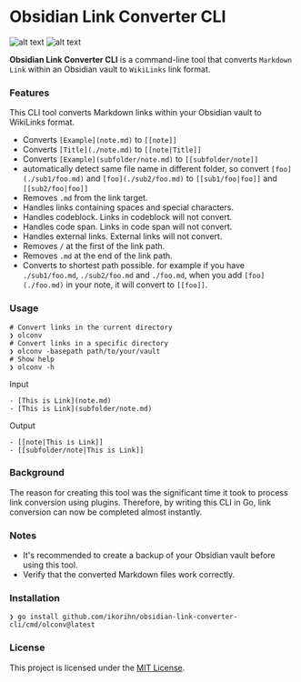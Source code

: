 # Obsidian Link Converter CLI

![alt text](https://img.shields.io/badge/cli-blue)
![alt text](https://img.shields.io/badge/Go-00ADD8?logo=go)

**Obsidian Link Converter CLI** is a command-line tool that converts `Markdown Link` within an Obsidian vault to `WikiLinks` link format.

### Features

This CLI tool converts Markdown links within your Obsidian vault to WikiLinks format.

- Converts `[Example](note.md)` to `[[note]]`
- Converts `[Title](./note.md)` to `[[note|Title]]`
- Converts `[Example](subfolder/note.md)` to `[[subfolder/note]]`
- automatically detect same file name in different folder, so convert `[foo](./sub1/foo.md)` and `[foo](./sub2/foo.md)` to `[[sub1/foo|foo]]` and `[[sub2/foo|foo]]`
- Removes `.md` from the link target.
- Handles links containing spaces and special characters.
- Handles codeblock. Links in codeblock will not convert.
- Handles code span. Links in code span will not convert.
- Handles external links. External links will not convert.
- Removes `/` at the first of the link path.
- Removes `.md` at the end of the link path.
- Converts to shortest path possible. for example if you have `./sub1/foo.md`, `./sub2/foo.md` and `./foo.md`, when you add `[foo](./foo.md)` in your note, it will convert to `[[foo]]`.

### Usage

```shell
# Convert links in the current directory
❯ olconv
# Convert links in a specific directory
❯ olconv -basepath path/to/your/vault
# Show help
❯ olconv -h
```

Input

```
- [This is Link](note.md)
- [This is Link](subfolder/note.md)
```

Output

```
- [[note|This is Link]]
- [[subfolder/note|This is Link]]
```

### Background

The reason for creating this tool was the significant time it took to process link conversion using plugins. Therefore, by writing this CLI in Go, link conversion can now be completed almost instantly.

### Notes

- It's recommended to create a backup of your Obsidian vault before using this tool.
- Verify that the converted Markdown files work correctly.

### Installation

```shell
❯ go install github.com/ikorihn/obsidian-link-converter-cli/cmd/olconv@latest
```

### License

This project is licensed under the [MIT License](LICENSE).
